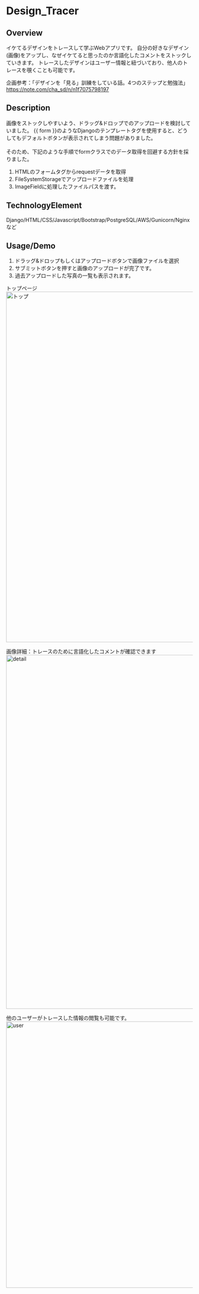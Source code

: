 # Design_Tracer

## Overview
イケてるデザインをトレースして学ぶWebアプリです。
自分の好きなデザイン(画像)をアップし、なぜイケてると思ったのか言語化したコメントをストックしていきます。
トレースしたデザインはユーザー情報と紐づいており、他人のトレースを覗くことも可能です。

企画参考：「デザインを「見る」訓練をしている話。4つのステップと勉強法」
 https://note.com/cha_sd/n/n1f7075798197

## Description
画像をストックしやすいよう、ドラッグ&ドロップでのアップロードを検討していました。
{{ form }}のようなDjangoのテンプレートタグを使用すると、どうしてもデフォルトボタンが表示されてしまう問題がありました。<br>  
そのため、下記のような手順でformクラスでのデータ取得を回避する方針を採りました。

1. HTMLのフォームタグからrequestデータを取得
2. FileSystemStorageでアップロードファイルを処理
3. ImageFieldに処理したファイルパスを渡す。

## TechnologyElement
Django/HTML/CSS/Javascript/Bootstrap/PostgreSQL/AWS/Gunicorn/Nginxなど

## Usage/Demo
1. ドラッグ&ドロップもしくはアップロードボタンで画像ファイルを選択
2. サブミットボタンを押すと画像のアップロードが完了です。
3. 過去アップロードした写真の一覧も表示されます。

トップページ
<img width="945" alt="トップ" src="https://user-images.githubusercontent.com/27131456/72234758-e6a2e300-3611-11ea-9f1d-d117ca35806c.png">

画像詳細：トレースのために言語化したコメントが確認できます
<img width="954" alt="detail" src="https://user-images.githubusercontent.com/27131456/72234777-fb7f7680-3611-11ea-9a1b-9929525d8a04.png">

他のユーザーがトレースした情報の閲覧も可能です。
<img width="718" alt="user" src="https://user-images.githubusercontent.com/27131456/72234821-2073e980-3612-11ea-8362-d2ab9dba7fac.png">

